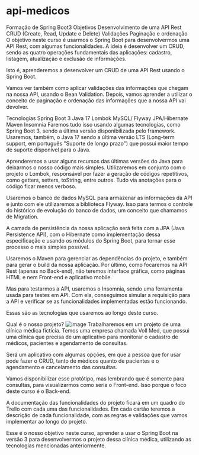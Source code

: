 # api-medicos
Formação de Spring Boot3 
Objetivos
Desenvolvimento de uma API Rest
CRUD (Create, Read, Update e Delete)
Validações
Paginação e ordenação
O objetivo neste curso é usarmos o Spring Boot para desenvolvermos uma API Rest, com algumas funcionalidades. A ideia é desenvolver um CRUD, sendo as quatro operações fundamentais das aplicações: cadastro, listagem, atualização e exclusão de informações.

Isto é, aprenderemos a desenvolver um CRUD de uma API Rest usando o Spring Boot.

Vamos ver também como aplicar validações das informações que chegam na nossa API, usando o Bean Validation. Depois, vamos aprender a utilizar o conceito de paginação e ordenação das informações que a nossa API vai devolver.

Tecnologias
Spring Boot 3
Java 17
Lombok
MySQL/ Flyway
JPA/Hibernate
Maven
Insomnia
Faremos tudo isso usando algumas tecnologias, como Spring Boot 3, sendo a última versão disponibilizada pelo framework. Usaremos, também, o Java 17 sendo a última versão LTS (Long-term support, em português "Suporte de longo prazo") que possui maior tempo de suporte disponível para o Java.

Aprenderemos a usar alguns recursos das últimas versões do Java para deixarmos o nosso código mais simples. Utilizaremos em conjunto com o projeto o Lombok, responsável por fazer a geração de códigos repetitivos, como getters, setters, toString, entre outros. Tudo via anotações para o código ficar menos verboso.

Usaremos o banco de dados MySQL para armazenar as informações da API e junto com ele utilizaremos a biblioteca Flyway. Isso para termos o controle do histórico de evolução do banco de dados, um conceito que chamamos de Migration.

A camada de persistência da nossa aplicação será feita com a JPA (Java Persistence API), com o Hibernate como implementação dessa especificação e usando os módulos do Spring Boot, para tornar esse processo o mais simples possível.

Usaremos o Maven para gerenciar as dependências do projeto, e também para gerar o build da nossa aplicação. Por último, como focaremos na API Rest (apenas no Back-end), não teremos interface gráfica, como páginas HTML e nem Front-end e aplicativo mobile.

Mas para testarmos a API, usaremos o Insomnia, sendo uma ferramenta usada para testes em API. Com ela, conseguimos simular a requisição para a API e verificar se as funcionalidades implementadas estão funcionando.

Essas são as tecnologias que usaremos ao longo deste curso.

Qual é o nosso projeto?
![image](https://user-images.githubusercontent.com/23459929/207050119-488a2fda-2fa7-4100-a5df-b4e4e9d5f5f3.png)
Trabalharemos em um projeto de uma clínica médica fictícia. Temos uma empresa chamada Voll Med, que possui uma clínica que precisa de um aplicativo para monitorar o cadastro de médicos, pacientes e agendamento de consultas.

Será um aplicativo com algumas opções, em que a pessoa que for usar pode fazer o CRUD, tanto de médicos quanto de pacientes e o agendamento e cancelamento das consultas.

Vamos disponibilizar esse protótipo, mas lembrando que é somente para consultas, para visualizarmos como seria o Front-end. Isso porque o foco deste curso é o Back-end.

A documentação das funcionalidades do projeto ficará em um quadro do Trello com cada uma das funcionalidades. Em cada cartão teremos a descrição de cada funcionalidade, com as regras e validações que vamos implementar ao longo do projeto.

Esse é o nosso objetivo neste curso, aprender a usar o Spring Boot na versão 3 para desenvolvermos o projeto dessa clínica médica, utilizando as tecnologias mencionadas anteriormente.
